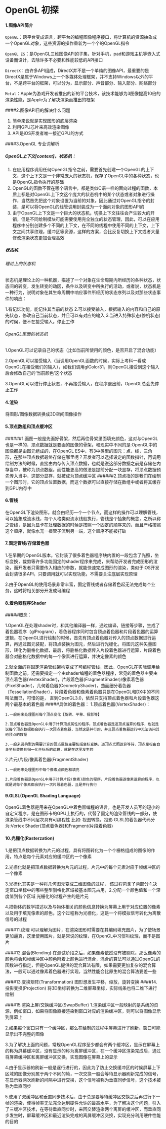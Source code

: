 # OpenGL 初探

#### 1.图像API简介
`OpenGL`：跨平台变成语言，跨平台的编程图像程序接口，将计算机的资源抽象成一个OpenGL对象，这些资源的操作重新为一个个的OpenGL指令

`OpenGL ES`：是OpenGL三维图像API的子集，针对手机，pad和游戏主机等嵌入式设备而设计，去除许多不必要和性能较低的API接口

`DirectX`：由许多API组成，DirectX并不是一个单纯的图像API，最重要的是DirectX是属于Windows上一个多媒体处理框架，并不支持Windows以外的平台，不是跨平台的框架，可以分为，显示部分、声音部分、输入部分、网络部分

`Metal`：Apple为游戏开发者推出的新的平台技术，该技术能够为3图像提高10倍的渲染性能，是Apple为了解决渲染而推出的框架

####2.图像API目的解决什么问题
1. 简单来说就是实现图形的底层渲染
2. 利用GPU芯片来高效渲染图像
3. API是iOS开发者唯一接近GPU的方式

####3.OpenGL 专业词解析
##### OpenGL上下文[context]，状态机：
1. 在应用程序调用任何OpenGL指令之前，需要首先创建一个OpenGL的上下文，这个上下文是一个非常庞大的状态机，保存了OpenGL中的各种状态，也是OpenGL指令执行的基础
2. OpenGL的函数不管在哪个语言中，都是类似C语一样的面向过程的函数，本质上都是对OpenGL上下文这个庞大的状态机中的某个状态或者对象进行操作，当然首先把这个对象设置为当前的对象，因此通过对OpenGL指令的封装，是可以将OpenGL的线管调用封装成为一个面向对象的图形API的
3. 由于OpanGL上下文是一个巨大的状态机，切换上下文往往会产生较大的开销，但是不同绘制模块可能需要使用完全独立的状态管理，因此，可以在应用程序中分别创建多个不同的上下文，在不同的线程中使用不同的上下文，上下文之间共享纹理，缓冲区等资源，这样的方案，会比反复切换上下文或者大量修改渲染状态更加合理高效

##### 状态机
###### 理论上的状态机
状态机是理论上的一种机器，描述了一个对象在生命周期内所经历的各种状态，状态间的转变，发生转变的动因，条件以及转变中所执行的活动，或者说，状态机是一种行为，说明对象在其生命周期中响应事件所经历的状态序列以及对那些状态事件的响应：

1.有记忆功能，能记住其当前的状态
2.可以接受输入，根据输入的内容和自己的原先状态，修改自己当前状态，并且可以有对应的输入
3.当进入特殊状态(停机状态)的时候，便不在接受输入，停止工作

###### OpenGL里面的状态机
1.OpenGL可以记录自己的状态（比如当前所使用的颜色，是否开启了混合功能）

2.OpenGL可以接受输入（当调用OpenGL函数的时候，实际上考科一看成OpenGL在接受我们的输入），如我们调用glColor31，则OpenGL接受到这个输入后会修改自己的‘当前颜色’这个状态

3.OpenGL可以进行停止状态，不再接受输入，在程序退出前，OpenGL总会先停止工作
#### 4.渲染
将图形/图像数据转换成3D空间图像操作
#### 5.顶点数组和顶点缓冲区
######1.画图一般是先画好骨架，然后再往骨架里面填充颜色，这对与OpenGL也是一样的，顶点数据就是要画的图像的骨架，和现实中不同的是:OpenGL中的图像都是由图元组成的，在OpenGL ES中，有3中类型的图元：点，线，三角形，在那些顶点数据最终存储在哪里呢？开发者可以选择设定的函数指针，再调用绘制方法的时候，直接由内存传入顶点数据，也就是说这部分数据之前是存储在内存当中，被称为顶点数组，而性能更高的做法是提前分配一块显存，将顶点数据预先传入当中，这部分显存，就被成为顶点缓冲区
######2.顶点指的是我们在绘制一个图形时，它的顶点位置数据，而这个数据可以直接存储在数组中或者将其缓存到GPU内存中

#### 6.管线
在OpenGL下渲染图形，就会由经历一个一个节点，而这样的操作可以理解管线，可以抽象成流水线，每个人格类似流水线般执行，管线是个抽象的概念，之所以称之管线，是因为显卡在处理数据的时候是按照一个固定的顺序来的，而且严格按照这个顺序，就像水充一根管子流到另一端，这个顺序不能被打破

#### 7.固定管线/存储着色器
1.在早期的OpenGL版本，它封装了很多着色器程序块内置的一段包含了光照，坐标变换，裁剪等许多功能固定的shader程序来完成，来帮助开发者完成图形的渲染，而开发者只需要传入相应的参数，就能快速完成图形的渲染，类似于iOS开发会封装很多API，只要调用就可以实现功能，不需要关注底层实现原理

2.由于OpenGL的使用场景非常丰富，固定管线或者存储着色起无法完成每个业务，这时将相关部分开发成可编程
	
#### 8.着色器程序Shader
#####概念：

1.OpenGL在处理shader时，和其他编译器一样，通过编译，链接等步骤，生成了着色器程序（glProgram），着色器程序同时包含顶点着色器和片段着色器的运算逻辑，在OpenGL进行绘制的时候，首先有顶点着色器对传入的顶点数据进行运算，再通过图元装配，将顶点装换为图元，然后进行光栅化，将图元这种矢量图形，转化为删格化数据，最后，将删格化数据传入片段着色器进行运算，片段着色器会对删格化数据中的每一个像素进行运算，并决定像素的颜色

2.就全面的将固定渲染管线架构变成了可编程管线，因此，OpenGL在实际调用绘制函数之前，还需要指定一个由shader编程的着色器程序，常见的着色器主要由顶点着色器(VertexShader)，片段着色器(FragmentShader)/像素着色器(PixelShader)，几何着色器(CeometryShader)，曲面细分着色器（TessellationShader），片段着色器和像素着色器只是在OpenGL和DX中的不同叫法而已，可惜的是，
直到OpenGL3.0，依然只支持顶点着色器和片段着色器这两个最基本的着色器
#####具体的着色器：
1.顶点着色器(VertexShader)：

	1.一般用来处理图形每个顶点变化【旋转、平移、投影等】

	2.顶点着色器是OpenGL中用于计算顶点属性的程序，顶点着色器是逐顶点运算的程序，也就是说每个顶点数据都会执行一次顶点着色器，当然这是并行的，并且顶点着色器运行中无法访问其他顶点的数据

	3.一般来说典型的需要计算的顶点属性主要包括坐标变换，逐顶点光照运算等待，顶点坐标由自身坐标装换到归一化坐标系的运算，就是在这里发生的

2.片元/片段/像素着色器(FragmentShader)

	1.一般用来处理图形中每个像素点颜色和填充
	
	2.片段着色器是OpenGL中用于计算片段(像素)颜色的程序，片段着色器逐像素运算的程序，也就是说每个像素都会执行一次片段着色器，且是并行执行
#### 9.GLSL(OpenGL Shading Language)
OpenGL着色器是用来在OpenGL中着色器编程的语言，也是开发人员写的短小的自定义程序，是在图形卡的GPU上执行的，代替了固定的渲染管线的一部分，使渲染管线中不同层次具有可编程性
比如: 视图转换，投影
GLSL的着色器代码分为:Vertex Shader(顶点着色器)和Fragment(片段着色器)

#### 10.光栅化(Rasterzation)
1.是把顶点数据转换为片元的过程，具有将图转化为一个个栅格组成的图像的作用，特点是每个元素对应的缓冲区的一个像素

2.光栅化就是把顶点数据转换为片元的过程，片元中的每个元素对应于帧缓冲区的一个像素

3.光栅化其实是一种将几何图元变成二维图像的过程，
该过程包含了两部分:1.决定窗口坐标中的哪些整型删格化区域被基本图元占用，2.分配一个颜色值和一个深度值到各个区域
光栅化的过程产生的是片元

4.把物体的数学描述以及与物体相关的颜色信息转换为屏幕上用于对应位置的像素以及用于填充像素的颜色，这个过程称为光栅化，这是一个将模拟信号转化为离散信号的过程

####11.纹理
可以理解为图片，在渲染图形时需要在其编码填充图片，为了使场景更加逼真，这里使用图片，就是常说的纹理，在OpenGL中习惯叫纹理，而不是图片

####12.混合(Blending)
在测试阶段之后，如果像素依然没有被剔除，那么像素的颜色将会和帧缓冲区中颜色附着上颜色进行混合，混合的算法可以通过OpenGL的函数进行指定，但是OpenGL提供的混合算法有限，如果需要更加复杂的混合算法，一般可以通过像素着色器进行实现，当然性能会比原生的混合算法要差一些

####13.变换矩阵(Transformation)
图形想发生平移，缩放，旋转变换
####14.投影变换(Projection)
将3D坐标转换为二维屏幕坐标，实际线条也将二维下进行绘制

####15.渲染上屏/交换缓冲区(SwapBuffer)
1.渲染缓冲区一般映射的是系统的资源，例如窗口，如果将图像直接渲染到窗口对应的渲染缓冲区，则可以将图像显示到屏幕上

2.如果每个窗口只有一个缓冲区，那么在绘制的过程中屏幕进行了刷新，窗口可能显示出不完整的图像

3.为了解决上面的问题，常规OpenGL程序至少都会有两个缓冲区，显示在屏幕上的称为屏幕缓冲区，没有显示的称为离屏缓冲区，在一个缓冲区渲染完成后，通过将屏幕缓冲区和离屏缓冲区交换，实现图像在屏幕上的显示

4.由于显示器的刷新一般是逐行进行的，因此为了防止交换缓冲区的时候屏幕上下区域的图像分别属于两个不同的帧，一次交换一般会等待显示器刷新完成的信号，在显示器两次刷新的间隔中进行交换，这个信号被称为垂直同步信号，这个技术被称为垂直同步

5.使用了双缓冲区和垂直同步技术后，由于总是要等待缓冲区交换之后再进行下一帧的渲染，使得帧率无法完全达到硬件允许的最高水平，为了解决这个问题，引入了三缓冲区技术，在等待垂直同步时，来回交替渲染两个离屏的缓冲区，而垂直同步发生时，屏幕缓冲区和最近渲染完成的离屏缓冲区交换，实现充分利用硬件性能的目的
